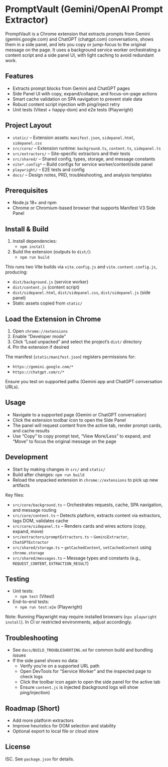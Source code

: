 # PromptVault (Gemini/OpenAI Prompt Extractor)

PromptVault is a Chrome extension that extracts prompts from Gemini (gemini.google.com) and ChatGPT (chatgpt.com) conversations, shows them in a side panel, and lets you copy or jump-focus to the original message on the page. It uses a background service worker orchestrating a content script and a side panel UI, with light caching to avoid redundant work.

## Features
- Extracts prompt blocks from Gemini and ChatGPT pages
- Side Panel UI with copy, expand/collapse, and focus-on-page actions
- Smart cache validation on SPA navigation to prevent stale data
- Robust content script injection with ping/inject retry
- Unit tests (Vitest + happy-dom) and e2e tests (Playwright)

## Project Layout
- `static/` – Extension assets: `manifest.json`, `sidepanel.html`, `sidepanel.css`
- `src/core/` – Extension runtime: `background.ts`, `content.ts`, `sidepanel.ts`
- `src/extractors/` – Site-specific extractors and their tests
- `src/shared/` – Shared config, types, storage, and message constants
- `vite*.config*` – Build configs for service worker/content/side panel
- `playwright/` – E2E tests and config
- `docs/` – Design notes, PRD, troubleshooting, and analysis templates

## Prerequisites
- Node.js 18+ and npm
- Chrome or Chromium-based browser that supports Manifest V3 Side Panel

## Install & Build
1. Install dependencies:
   - `npm install`
2. Build the extension (outputs to `dist/`):
   - `npm run build`

This runs two Vite builds via `vite.config.js` and `vite.content.config.js`, producing:
- `dist/background.js` (service worker)
- `dist/content.js` (content script)
- `dist/sidepanel.html`, `dist/sidepanel.css`, `dist/sidepanel.js` (side panel)
- Static assets copied from `static/`

## Load the Extension in Chrome
1. Open `chrome://extensions`
2. Enable “Developer mode”
3. Click “Load unpacked” and select the project’s `dist/` directory
4. Pin the extension if desired

The manifest (`static/manifest.json`) registers permissions for:
- `https://gemini.google.com/*`
- `https://chatgpt.com/c/*`

Ensure you test on supported paths (Gemini app and ChatGPT conversation URLs).

## Usage
- Navigate to a supported page (Gemini or ChatGPT conversation)
- Click the extension toolbar icon to open the Side Panel
- The panel will request content from the active tab, render prompt cards, and cache results
- Use “Copy” to copy prompt text, “View More/Less” to expand, and “Move” to focus the original message on the page

## Development
- Start by making changes in `src/` and `static/`
- Build after changes: `npm run build`
- Reload the unpacked extension in `chrome://extensions` to pick up new artifacts

Key files:
- `src/core/background.ts` – Orchestrates requests, cache, SPA navigation, and message routing
- `src/core/content.ts` – Detects platform, extracts content via extractors, tags DOM, validates cache
- `src/core/sidepanel.ts` – Renders cards and wires actions (copy, expand, move)
- `src/extractors/promptExtractors.ts` – `GeminiExtractor`, `ChatGPTExtractor`
- `src/shared/storage.ts` – `getCachedContent`, `setCachedContent` using `chrome.storage`
- `src/shared/messages.ts` – Message types and constants (e.g., `REQUEST_CONTENT`, `EXTRACTION_RESULT`)

## Testing
- Unit tests:
  - `npm test` (Vitest)
- End-to-end tests:
  - `npm run test:e2e` (Playwright)

Note: Running Playwright may require installed browsers (`npx playwright install`). In CI or restricted environments, adjust accordingly.

## Troubleshooting
- See `docs/BUILD_TROUBLESHOOTING.md` for common build and bundling issues
- If the side panel shows no data:
  - Verify you’re on a supported URL path
  - Open DevTools for “Service Worker” and the inspected page to check logs
  - Click the toolbar icon again to open the side panel for the active tab
  - Ensure `content.js` is injected (background logs will show ping/injection)

## Roadmap (Short)
- Add more platform extractors
- Improve heuristics for DOM selection and stability
- Optional export to local file or cloud store

## License
ISC. See `package.json` for details.


